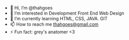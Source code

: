 - 👋 Hi, I’m @thahgoes
- 👀 I’m interested in Development Front End  Web Design
- 🌱 I’m currently learning HTML, CSS, JAVA. GIT
- 📫 How to reach me thahgoes@gmail.com
- ⚡ Fun fact: grey's anatomer <3

<!---
thahgoes/thahgoes is a ✨ special ✨ repository because its `README.md` (this file) appears on your GitHub profile.
You can click the Preview link to take a look at your changes.
--->
